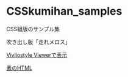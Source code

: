 # CSSkumihan_samples
CSS組版のサンプル集

吹き出し版「走れメロス」

[Vivliostyle Viewerで表示](https://vivliostyle.org/viewer/#src=/samples/sample5_x_Melos.html)

[素のHTML](/samples/sample5_x_Melos.html)
